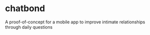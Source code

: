 # chatbond
A proof-of-concept for a mobile app to improve intimate relationships through daily questions
